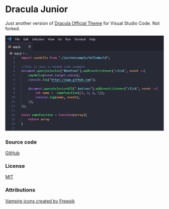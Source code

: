 # Dracula Junior

Just another version of [Dracula Official Theme](https://draculatheme.com/visual-studio-code) for Visual Studio Code. Not forked.

[![screenshot.png](https://raw.githubusercontent.com/FyeCobain/dracula-junior/main/screenshot.png)](https://raw.githubusercontent.com/FyeCobain/dracula-junior/main/screenshot.png)

### Source code
[GitHub ](https://github.com/FyeCobain/dracula-junior.git)

### License
[MIT](https://github.com/FyeCobain/dracula-junior/blob/main/LICENSE)

### Attributions
[Vampire icons created by Freepik](https://www.flaticon.com/free-icons/vampire)